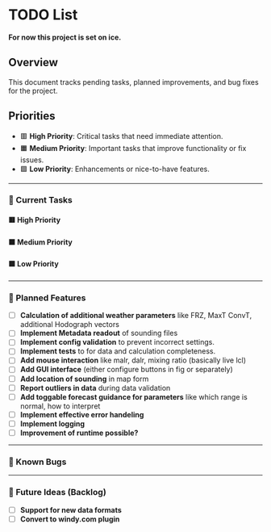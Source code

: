 # TODO List
**For now this project is set on ice.**

## Overview
This document tracks pending tasks, planned improvements, and bug fixes for the project.

## Priorities
- 🟥 **High Priority**: Critical tasks that need immediate attention.
- 🟧 **Medium Priority**: Important tasks that improve functionality or fix issues.
- 🟩 **Low Priority**: Enhancements or nice-to-have features.

---

### 🔧 Current Tasks
#### 🟥 High Priority

#### 🟧 Medium Priority

#### 🟩 Low Priority

---

### 📝 Planned Features
- [ ] **Calculation of additional weather parameters** like FRZ, MaxT ConvT, additional Hodograph vectors
- [ ] **Implement Metadata readout** of sounding files
- [ ] **Implement config validation** to prevent incorrect settings.
- [ ] **Implement tests** to for data and calculation completeness.
- [ ] **Add mouse interaction** like malr, dalr, mixing ratio (basically live lcl)
- [ ] **Add GUI interface** (either configure buttons in fig or separately)
- [ ] **Add location of sounding** in map form
- [ ] **Report outliers in data** during data validation
- [ ] **Add toggable forecast guidance for parameters** like which range is normal, how to interpret
- [ ] **Implement effective error handeling**
- [ ] **Implement logging**
- [ ] **Improvement of runtime possible?**

---

### 🐛 Known Bugs

---

### 🔮 Future Ideas (Backlog)
- [ ] **Support for new data formats**
- [ ] **Convert to windy.com plugin**
